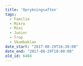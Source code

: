 ```yaml
---
title: 'Oprykningsaften'
tags:
  - Familie
  - Mikro
  - Mini
  - Junior
  - Trop
  - Skumbaklan
date_start: "2017-08-29T16:30:00"
date_end: "2017-08-29T18:00:00"
old_id: 6468
---
```

